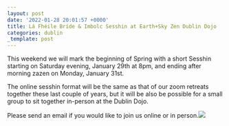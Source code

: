 ```yaml
---
layout: post
date: '2022-01-28 20:01:57 +0000'
title: Lá Fhéile Bríde & Imbolc Sesshin at Earth+Sky Zen Dublin Dojo
categories: dublin
_template: post
---
```


This weekend we will mark the beginning of Spring with a short Sesshin starting on Saturday evening, January 29th at 8pm, and ending after morning zazen on Monday, January 31st.

The online sesshin format will be the same as that of our zoom retreats together these last couple of years, but it will be also be possible for a small group to sit together in-person at the Dublin Dojo. 

Please send an email if you would like to join us online or in person.![](https://zenireland.s3.eu-west-1.amazonaws.com/BRIGID_2022.jpg)
